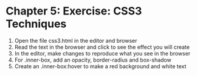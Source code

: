 # Chapter 5: Exercise: CSS3 Techniques

1. Open the file css3.html in the editor and browser
2. Read the text in the browser and click to see the effect you will create
3. In the editor, make changes to reproduce what you see in the browser
4. For .inner-box, add an opacity,  border-radius and box-shadow
5. Create an .inner-box:hover to make a red background and white text

